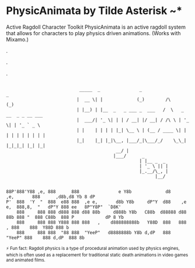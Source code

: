 PhysicAnimata by Tilde Asterisk ~*
=======
Active Ragdoll Character Toolkit
PhysicAnimata is an active ragdoll system that allows for characters to play physics driven animations. (Works with Mixamo.)

.

.

.

```

                            _____  _               _                     _           
                           |  __ \| |             (_)        /\         (_)          
                           | |__) | |__  _   _ ___ _  ___   /  \   _ __  _ _ __ ___  
                           |  ___/| '_ \| | | / __| |/ __| / /\ \ | '_ \| | '_ ` _ \ 
                           | |    | | | | |_| \__ \ | (__ / ____ \| | | | | | | | | |
                           |_|    |_| |_|\__, |___/_|\___/_/    \_\_| |_|_|_| |_| |_|
                                          __/ |                                      
                                         |___/      _         
                                                   | |__ _  _ 
                                                   | '_ \ || |
                                                   |_.__/\_, |
                                                         |__/ 


88P'888'Y88 ,e, 888      888               e Y8b             d8                  ,e,       888      ,d8b,d8 Yb 8 dP 
P'  888  'Y  "  888  e88 888  ,e e,       d8b Y8b     dP"Y  d88    ,e e,  888,8,  "   dP"Y 888 ee   8P"Y8P"  `D8K'  
    888     888 888 d888 888 d88 88b     d888b Y8b   C88b  d88888 d88 88b 888 "  888 C88b  888 P            dP 8 Yb 
    888     888 888 Y888 888 888   ,    d888888888b   Y88D  888   888   , 888    888  Y88D 888 b                    
    888     888 888  "88 888  "YeeP"   d8888888b Y8b d,dP   888    "YeeP" 888    888 d,dP  888 8b                   
```
<sub>⚡ Fun fact: Ragdoll physics is a type of procedural animation used by physics engines, which is often used as a replacement for traditional static death animations in video games and animated films.</sub>
